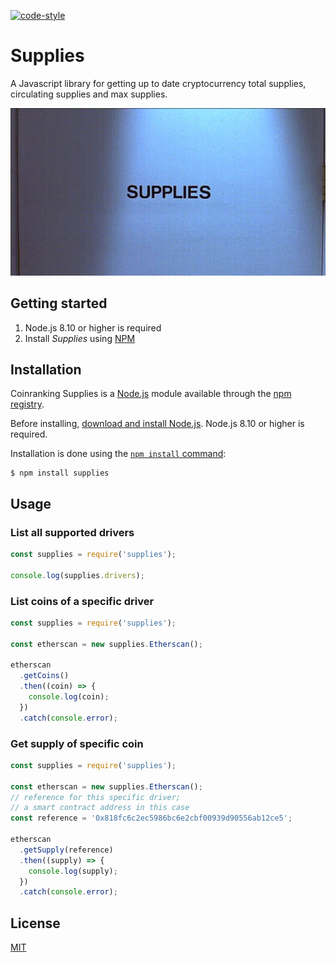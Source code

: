 [![code-style](https://img.shields.io/badge/code%20style-airbnb-brightgreen.svg?style=flat-square)](https://github.com/airbnb/javascript)

# Supplies

A Javascript library for getting up to date cryptocurrency total supplies, circulating supplies and max supplies.

![](supplies.gif)

## Getting started

1. Node.js 8.10 or higher is required
2. Install *Supplies* using [NPM](https://www.npmjs.com/package/supplies)

## Installation

Coinranking Supplies is a [Node.js](https://nodejs.org/) module available through the
[npm registry](https://www.npmjs.com/package/supplies).

Before installing, [download and install Node.js](https://nodejs.org/en/download/).
Node.js 8.10 or higher is required.

Installation is done using the
[`npm install` command](https://docs.npmjs.com/getting-started/installing-npm-packages-locally):

```
$ npm install supplies
```

## Usage

### List all supported drivers

```Javascript
const supplies = require('supplies');

console.log(supplies.drivers);
```

### List coins of a specific driver

```Javascript
const supplies = require('supplies');

const etherscan = new supplies.Etherscan();

etherscan
  .getCoins()
  .then((coin) => {
    console.log(coin);
  })
  .catch(console.error);
```

### Get supply of specific coin

```Javascript
const supplies = require('supplies');

const etherscan = new supplies.Etherscan();
// reference for this specific driver;
// a smart contract address in this case
const reference = '0x818fc6c2ec5986bc6e2cbf00939d90556ab12ce5';

etherscan
  .getSupply(reference)
  .then((supply) => {
    console.log(supply);
  })
  .catch(console.error);
```

## License

  [MIT](LICENSE)
